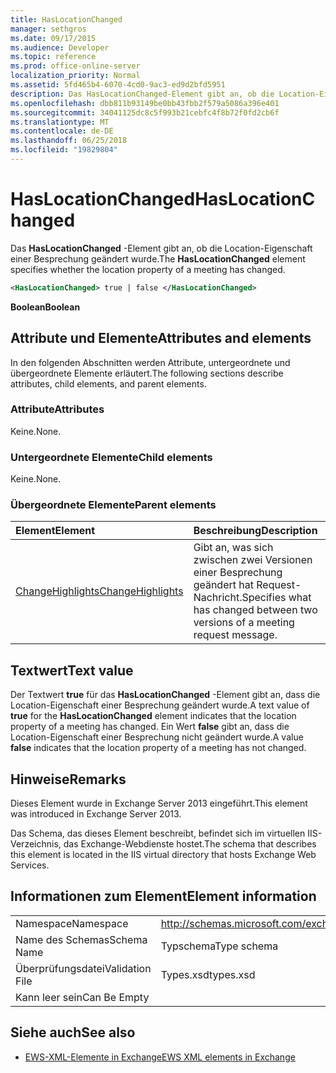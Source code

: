 ```yaml
---
title: HasLocationChanged
manager: sethgros
ms.date: 09/17/2015
ms.audience: Developer
ms.topic: reference
ms.prod: office-online-server
localization_priority: Normal
ms.assetid: 5fd465b4-6070-4cd0-9ac3-ed9d2bfd5951
description: Das HasLocationChanged-Element gibt an, ob die Location-Eigenschaft einer Besprechung geändert wurde.
ms.openlocfilehash: dbb811b93149be0bb43fbb2f579a5086a396e401
ms.sourcegitcommit: 34041125dc8c5f993b21cebfc4f8b72f0fd2cb6f
ms.translationtype: MT
ms.contentlocale: de-DE
ms.lasthandoff: 06/25/2018
ms.locfileid: "19829804"
---
```

# <a name="haslocationchanged"></a><span data-ttu-id="025d2-103">HasLocationChanged</span><span class="sxs-lookup"><span data-stu-id="025d2-103">HasLocationChanged</span></span>

<span data-ttu-id="025d2-104">Das **HasLocationChanged** -Element gibt an, ob die Location-Eigenschaft einer Besprechung geändert wurde.</span><span class="sxs-lookup"><span data-stu-id="025d2-104">The **HasLocationChanged** element specifies whether the location property of a meeting has changed.</span></span> 
  
```XML
<HasLocationChanged> true | false </HasLocationChanged>
```

 <span data-ttu-id="025d2-105">**Boolean**</span><span class="sxs-lookup"><span data-stu-id="025d2-105">**Boolean**</span></span>
## <a name="attributes-and-elements"></a><span data-ttu-id="025d2-106">Attribute und Elemente</span><span class="sxs-lookup"><span data-stu-id="025d2-106">Attributes and elements</span></span>

<span data-ttu-id="025d2-107">In den folgenden Abschnitten werden Attribute, untergeordnete und übergeordnete Elemente erläutert.</span><span class="sxs-lookup"><span data-stu-id="025d2-107">The following sections describe attributes, child elements, and parent elements.</span></span>
  
### <a name="attributes"></a><span data-ttu-id="025d2-108">Attribute</span><span class="sxs-lookup"><span data-stu-id="025d2-108">Attributes</span></span>

<span data-ttu-id="025d2-109">Keine.</span><span class="sxs-lookup"><span data-stu-id="025d2-109">None.</span></span>
  
### <a name="child-elements"></a><span data-ttu-id="025d2-110">Untergeordnete Elemente</span><span class="sxs-lookup"><span data-stu-id="025d2-110">Child elements</span></span>

<span data-ttu-id="025d2-111">Keine.</span><span class="sxs-lookup"><span data-stu-id="025d2-111">None.</span></span>
  
### <a name="parent-elements"></a><span data-ttu-id="025d2-112">Übergeordnete Elemente</span><span class="sxs-lookup"><span data-stu-id="025d2-112">Parent elements</span></span>

|<span data-ttu-id="025d2-113">**Element**</span><span class="sxs-lookup"><span data-stu-id="025d2-113">**Element**</span></span>|<span data-ttu-id="025d2-114">**Beschreibung**</span><span class="sxs-lookup"><span data-stu-id="025d2-114">**Description**</span></span>|
|:-----|:-----|
|[<span data-ttu-id="025d2-115">ChangeHighlights</span><span class="sxs-lookup"><span data-stu-id="025d2-115">ChangeHighlights</span></span>](changehighlights.md) <br/> |<span data-ttu-id="025d2-116">Gibt an, was sich zwischen zwei Versionen einer Besprechung geändert hat Request-Nachricht.</span><span class="sxs-lookup"><span data-stu-id="025d2-116">Specifies what has changed between two versions of a meeting request message.</span></span>  <br/> |
   
## <a name="text-value"></a><span data-ttu-id="025d2-117">Textwert</span><span class="sxs-lookup"><span data-stu-id="025d2-117">Text value</span></span>

<span data-ttu-id="025d2-118">Der Textwert **true** für das **HasLocationChanged** -Element gibt an, dass die Location-Eigenschaft einer Besprechung geändert wurde.</span><span class="sxs-lookup"><span data-stu-id="025d2-118">A text value of **true** for the **HasLocationChanged** element indicates that the location property of a meeting has changed.</span></span> <span data-ttu-id="025d2-119">Ein Wert **false** gibt an, dass die Location-Eigenschaft einer Besprechung nicht geändert wurde.</span><span class="sxs-lookup"><span data-stu-id="025d2-119">A value **false** indicates that the location property of a meeting has not changed.</span></span> 
  
## <a name="remarks"></a><span data-ttu-id="025d2-120">Hinweise</span><span class="sxs-lookup"><span data-stu-id="025d2-120">Remarks</span></span>

<span data-ttu-id="025d2-121">Dieses Element wurde in Exchange Server 2013 eingeführt.</span><span class="sxs-lookup"><span data-stu-id="025d2-121">This element was introduced in Exchange Server 2013.</span></span>
  
<span data-ttu-id="025d2-122">Das Schema, das dieses Element beschreibt, befindet sich im virtuellen IIS-Verzeichnis, das Exchange-Webdienste hostet.</span><span class="sxs-lookup"><span data-stu-id="025d2-122">The schema that describes this element is located in the IIS virtual directory that hosts Exchange Web Services.</span></span>
  
## <a name="element-information"></a><span data-ttu-id="025d2-123">Informationen zum Element</span><span class="sxs-lookup"><span data-stu-id="025d2-123">Element information</span></span>

|||
|:-----|:-----|
|<span data-ttu-id="025d2-124">Namespace</span><span class="sxs-lookup"><span data-stu-id="025d2-124">Namespace</span></span>  <br/> |http://schemas.microsoft.com/exchange/services/2006/types  <br/> |
|<span data-ttu-id="025d2-125">Name des Schemas</span><span class="sxs-lookup"><span data-stu-id="025d2-125">Schema Name</span></span>  <br/> |<span data-ttu-id="025d2-126">Typschema</span><span class="sxs-lookup"><span data-stu-id="025d2-126">Type schema</span></span>  <br/> |
|<span data-ttu-id="025d2-127">Überprüfungsdatei</span><span class="sxs-lookup"><span data-stu-id="025d2-127">Validation File</span></span>  <br/> |<span data-ttu-id="025d2-128">Types.xsd</span><span class="sxs-lookup"><span data-stu-id="025d2-128">types.xsd</span></span>  <br/> |
|<span data-ttu-id="025d2-129">Kann leer sein</span><span class="sxs-lookup"><span data-stu-id="025d2-129">Can Be Empty</span></span>  <br/> ||
   
## <a name="see-also"></a><span data-ttu-id="025d2-130">Siehe auch</span><span class="sxs-lookup"><span data-stu-id="025d2-130">See also</span></span>



- [<span data-ttu-id="025d2-131">EWS-XML-Elemente in Exchange</span><span class="sxs-lookup"><span data-stu-id="025d2-131">EWS XML elements in Exchange</span></span>](ews-xml-elements-in-exchange.md)

